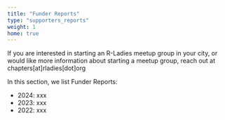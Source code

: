 ```yaml
---
title: "Funder Reports"
type: "supporters_reports"
weight: 1
home: true
---
```


If you are interested in starting an R-Ladies meetup group in your city, or would like more information about starting a meetup group, reach out at chapters[at]rladies[dot]org

In this section, we list Funder Reports:  
- 2024: xxx
- 2023: xxx
- 2022: xxx

